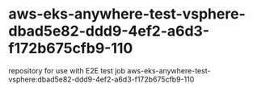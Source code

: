 # aws-eks-anywhere-test-vsphere-dbad5e82-ddd9-4ef2-a6d3-f172b675cfb9-110
repository for use with E2E test job aws-eks-anywhere-test-vsphere:dbad5e82-ddd9-4ef2-a6d3-f172b675cfb9-110
